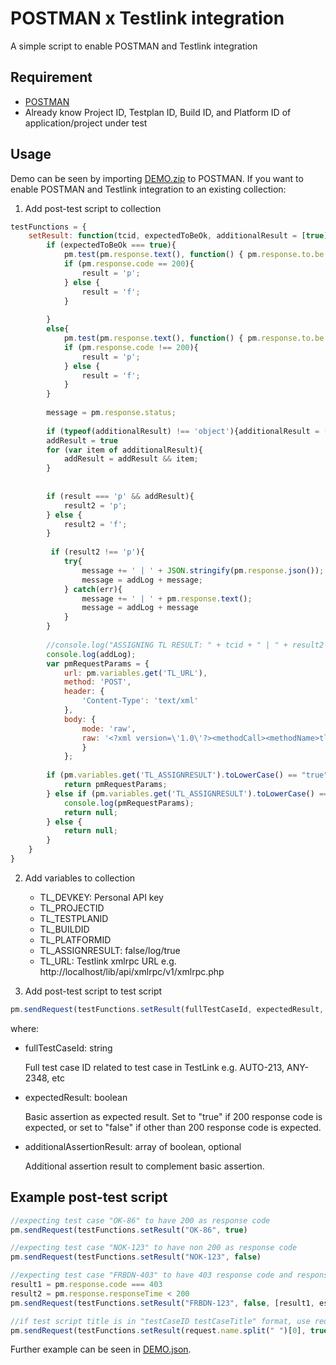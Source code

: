 # POSTMAN x Testlink integration

A simple script to enable POSTMAN and Testlink integration

## Requirement

* [POSTMAN](https://www.postman.com/downloads/)
* Already know Project ID, Testplan ID, Build ID, and Platform ID of application/project under test

## Usage

Demo can be seen by importing [DEMO.zip](DEMO.zip) to POSTMAN. If you want to enable POSTMAN and Testlink integration to an existing collection:

1. Add post-test script to collection
```javascript
testFunctions = {
    setResult: function(tcid, expectedToBeOk, additionalResult = [true], addLog = null){
        if (expectedToBeOk === true){
            pm.test(pm.response.text(), function() { pm.response.to.be.ok});
            if (pm.response.code == 200){
                result = 'p';
            } else {
                result = 'f';
            }
            
        }
        else{
            pm.test(pm.response.text(), function() { pm.response.to.be.not.ok});
            if (pm.response.code !== 200){
                result = 'p';
            } else {
                result = 'f';
            }
        }
        
        message = pm.response.status;
        
        if (typeof(additionalResult) !== 'object'){additionalResult = [additionalResult]}
        addResult = true
        for (var item of additionalResult){
            addResult = addResult && item;
        }
        
        
        if (result === 'p' && addResult){
            result2 = 'p';
        } else {
            result2 = 'f';
        }
        
         if (result2 !== 'p'){
            try{
                message += ' | ' + JSON.stringify(pm.response.json());
                message = addLog + message;
            } catch(err){
                message += ' | ' + pm.response.text();
                message = addLog + message
            }
        }
        
        //console.log("ASSIGNING TL RESULT: " + tcid + " | " + result2 + " | " + message);
        console.log(addLog);
        var pmRequestParams = {
            url: pm.variables.get('TL_URL'),
            method: 'POST',
            header: {
                'Content-Type': 'text/xml'
            },
            body: {
                mode: 'raw',
                raw: '<?xml version=\'1.0\'?><methodCall><methodName>tl.reportTCResult</methodName><params><param><value><struct><member><name>buildid</name><value><string>' +pm.variables.get('TL_BUILDID') + '</string></value></member><member><name>testcaseexternalid</name><value><string>'+tcid+'</string></value></member><member><name>platformid</name><value><string>'+ pm.variables.get('TL_PLATFORMID') +'</string></value></member><member><name>devKey</name><value><string>'+ pm.variables.get('TL_DEVKEY') +'</string></value></member><member><name>testcaseid</name><value><nil/></value></member><member><name>testplanid</name><value><string>'+ pm.variables.get('TL_TESTPLANID') +'</string></value></member><member><name>buildname</name><value><nil/></value></member><member><name>status</name><value><string>'+result2+'</string></value></member><member><name>notes</name><value><string>'+message+ '</string></value></member></struct></value></param></params></methodCall>'
                }
            };
            
        if (pm.variables.get('TL_ASSIGNRESULT').toLowerCase() == "true" && pm.variables.get("HOST") !== 'localhost'){
            return pmRequestParams;
        } else if (pm.variables.get('TL_ASSIGNRESULT').toLowerCase() == 'log') {
            console.log(pmRequestParams);
            return null;
        } else {
            return null;
        }
    }  
}

```
2. Add variables to collection
   * TL_DEVKEY: Personal API key
   * TL_PROJECTID
   * TL_TESTPLANID
   * TL_BUILDID
   * TL_PLATFORMID
   * TL_ASSIGNRESULT: false/log/true
   * TL_URL: Testlink xmlrpc URL e.g. http://localhost/lib/api/xmlrpc/v1/xmlrpc.php

3. Add post-test script to test script
```javascript
pm.sendRequest(testFunctions.setResult(fullTestCaseId, expectedResult, additionalAssertionResult))
```
   where:
   * fullTestCaseId: string
   
      Full test case ID related to test case in TestLink e.g. AUTO-213, ANY-2348, etc

   * expectedResult: boolean

      Basic assertion as expected result. Set to "true" if 200 response code is expected, or set to "false" if other than 200 response code is expected.

   * additionalAssertionResult: array of boolean, optional

      Additional assertion result to complement basic assertion.

## Example post-test script
```javascript
//expecting test case "OK-86" to have 200 as response code
pm.sendRequest(testFunctions.setResult("OK-86", true)

//expecting test case "NOK-123" to have non 200 as response code
pm.sendRequest(testFunctions.setResult("NOK-123", false)

//expecting test case "FRBDN-403" to have 403 response code and response time under 200ms
result1 = pm.response.code === 403
result2 = pm.response.responseTime < 200
pm.sendRequest(testFunctions.setResult("FRBDN-123", false, [result1, esult2])

//if test script title is in "testCaseID testCaseTitle" format, use request.name.split(" ")[0] to get testCaseID automatically from test script title
pm.sendRequest(testFunctions.setResult(request.name.split(" ")[0], true))

```

Further example can be seen in [DEMO.json](DEMO.json).